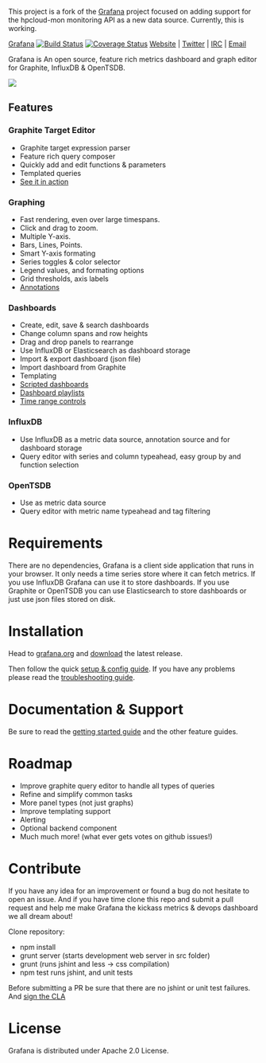 This project is a fork of the [Grafana](http://grafana.org) project focused on adding support for the hpcloud-mon monitoring API as a new data source. Currently, this is working.

[Grafana](http://grafana.org) [![Build Status](https://api.travis-ci.org/grafana/grafana.png)](https://travis-ci.org/grafana/grafana) [![Coverage Status](https://coveralls.io/repos/grafana/grafana/badge.png?branch=develop)](https://coveralls.io/r/grafana/grafana?branch=develop)
[Website](http://grafana.org) |
[Twitter](http://twitter.com/grafana) |
[IRC](http://webchat.freenode.net/?channels=grafana) |
[Email](mailto:contact@grafana.org)

Grafana is An open source, feature rich metrics dashboard and graph editor for
Graphite, InfluxDB & OpenTSDB.

![](http://grafana.org/assets/img/start_page_bg.png)

## Features
### Graphite Target Editor
- Graphite target expression parser
- Feature rich query composer
- Quickly add and edit functions & parameters
- Templated queries
- [See it in action](http://grafana.org/docs/features/graphite)

### Graphing
- Fast rendering, even over large timespans.
- Click and drag to zoom.
- Multiple Y-axis.
- Bars, Lines, Points.
- Smart Y-axis formating
- Series toggles & color selector
- Legend values, and formating options
- Grid thresholds, axis labels
- [Annotations](http://grafana.org/docs/features/annotations)

### Dashboards
- Create, edit, save & search dashboards
- Change column spans and row heights
- Drag and drop panels to rearrange
- Use InfluxDB or Elasticsearch as dashboard storage
- Import & export dashboard (json file)
- Import dashboard from Graphite
- Templating
- [Scripted dashboards](http://grafana.org/docs/features/scripted_dashboards)
- [Dashboard playlists](http://grafana.org/docs/docs/features/playlist)
- [Time range controls](http://grafana.org/docs/features/time_range)

### InfluxDB
- Use InfluxDB as a metric data source, annotation source and for dashboard storage
- Query editor with series and column typeahead, easy group by and function selection

### OpenTSDB
- Use as metric data source
- Query editor with metric name typeahead and tag filtering

# Requirements
There are no dependencies, Grafana is a client side application that runs in your browser. It only needs a time series store where it can fetch metrics. If you use InfluxDB Grafana can use it to store dashboards. If you use Graphite or OpenTSDB you can use Elasticsearch to store dashboards or just use json files stored on disk.

# Installation
Head to [grafana.org](http://grafana.org) and [download](http://grafana.org/download/)
the latest release.

Then follow the quick [setup & config guide](http://grafana.org/docs/). If you have any problems please
read the [troubleshooting guide](http://grafana.org/docs/troubleshooting).

# Documentation & Support
Be sure to read the [getting started guide](http://grafana.org/docs/features/intro) and the other
feature guides.

# Roadmap
- Improve graphite query editor to handle all types of queries
- Refine and simplify common tasks
- More panel types (not just graphs)
- Improve templating support
- Alerting
- Optional backend component
- Much much more! (what ever gets votes on github issues!)

# Contribute
If you have any idea for an improvement or found a bug do not hesitate to open an issue. And if you have time clone this repo and submit a pull request and help me make Grafana the kickass metrics & devops dashboard we all dream about!

Clone repository:
- npm install
- grunt server (starts development web server in src folder)
- grunt (runs jshint and less -> css compilation)
- npm test runs jshint, and unit tests

Before submitting a PR be sure that there are no jshint or unit test failures.
And [sign the CLA](http://grafana.org/docs/contributing/cla.html)

# License
Grafana is distributed under Apache 2.0 License.

